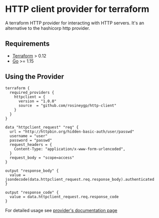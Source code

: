 # HTTP client provider for terraform 

A terraform HTTP provider for interacting with HTTP servers. It's an alternative to the hashicorp http provider.

## Requirements

-	[Terraform](https://www.terraform.io/downloads.html) > 0.12
-	[Go](https://golang.org/doc/install) >= 1.15

## Using the Provider

```hcl
terraform {
  required_providers {
    httpclient = {
      version = "1.0.0"
      source  = "github.com/rosineygp/http-client"
    }
  }
}

data "httpclient_request" "req" {
  url = "http://httpbin.org/hidden-basic-auth/user/passwd"
  username = "user"
  password = "passwd"
  request_headers = {
    Content-Type: "application/x-www-form-urlencoded",
  }
  request_body = "scope=access"
}

output "response_body" {
  value = jsondecode(data.httpclient_request.req.response_body).authenticated
}

output "response_code" {
  value = data.httpclient_request.req.response_code
}
```

For detailed usage see [provider's documentation page](https://registry.terraform.io/providers/rosineygp/http-client/latest/docs)
